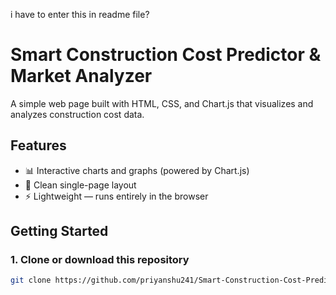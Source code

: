 i have to enter this in readme file? 

# Smart Construction Cost Predictor & Market Analyzer

A simple web page built with HTML, CSS, and Chart.js that visualizes and analyzes construction cost data.

## Features
- 📊 Interactive charts and graphs (powered by Chart.js)
- 📁 Clean single-page layout
- ⚡ Lightweight — runs entirely in the browser

## Getting Started

### 1. Clone or download this repository
```bash
git clone https://github.com/priyanshu241/Smart-Construction-Cost-Predictor-and-Market-Analyzer
